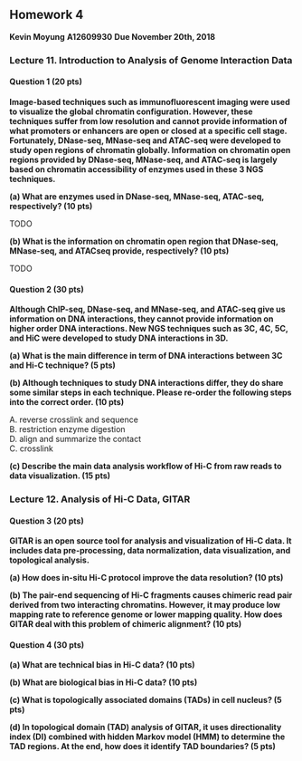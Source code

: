 ## Homework 4

**Kevin Moyung**
**A12609930**
**Due November 20th, 2018**

### Lecture 11. Introduction to Analysis of Genome Interaction Data

#### Question 1 (20 pts)

**Image-based techniques such as immunofluorescent imaging were used to visualize the
global chromatin configuration. However, these techniques suffer from low resolution and
cannot provide information of what promoters or enhancers are open or closed at a specific
cell stage. Fortunately, DNase-seq, MNase-seq and ATAC-seq were developed to study
open regions of chromatin globally. Information on chromatin open regions provided by
DNase-seq, MNase-seq, and ATAC-seq is largely based on chromatin accessibility of
enzymes used in these 3 NGS techniques.**

**(a) What are enzymes used in DNase-seq, MNase-seq, ATAC-seq, respectively? (10 pts)**

TODO

**(b) What is the information on chromatin open region that DNase-seq, MNase-seq, and ATACseq
provide, respectively? (10 pts)**

TODO

#### Question 2 (30 pts)

**Although ChIP-seq, DNase-seq, and MNase-seq, and ATAC-seq give us information on
DNA interactions, they cannot provide information on higher order DNA interactions. New
NGS techniques such as 3C, 4C, 5C, and HiC were developed to study DNA interactions in
3D.**

**(a) What is the main difference in term of DNA interactions between 3C and Hi-C technique? (5
pts)**

**(b) Although techniques to study DNA interactions differ, they do share some similar steps in
each technique. Please re-order the following steps into the correct order. (10 pts)**

A. reverse crosslink and sequence  
B. restriction enzyme digestion  
D. align and summarize the contact  
C. crosslink  

**(c) Describe the main data analysis workflow of Hi-C from raw reads to data visualization. (15
pts)**

### Lecture 12. Analysis of Hi-C Data, GITAR

#### Question 3 (20 pts)

**GITAR is an open source tool for analysis and visualization of Hi-C data. It includes data
pre-processing, data normalization, data visualization, and topological analysis.**

**(a) How does in-situ Hi-C protocol improve the data resolution? (10 pts)**

**(b) The pair-end sequencing of Hi-C fragments causes chimeric read pair derived from two
interacting chromatins. However, it may produce low mapping rate to reference genome or lower
mapping quality. How does GITAR deal with this problem of chimeric alignment? (10 pts)**

#### Question 4 (30 pts)

**(a) What are technical bias in Hi-C data? (10 pts)**

**(b) What are biological bias in Hi-C data? (10 pts)**

**(c) What is topologically associated domains (TADs) in cell nucleus? (5 pts)**

**(d) In topological domain (TAD) analysis of GITAR, it uses directionality index (DI) combined
with hidden Markov model (HMM) to determine the TAD regions. At the end, how does it
identify TAD boundaries? (5 pts)**
